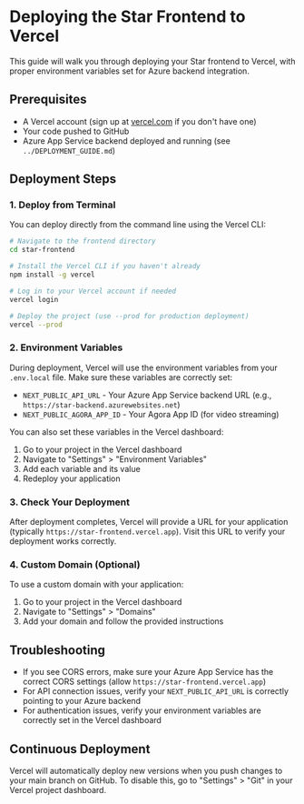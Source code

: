 # Deploying the Star Frontend to Vercel

This guide will walk you through deploying your Star frontend to Vercel, with proper environment variables set for Azure backend integration.

## Prerequisites

- A Vercel account (sign up at [vercel.com](https://vercel.com) if you don't have one)
- Your code pushed to GitHub
- Azure App Service backend deployed and running (see `../DEPLOYMENT_GUIDE.md`)

## Deployment Steps

### 1. Deploy from Terminal

You can deploy directly from the command line using the Vercel CLI:

```bash
# Navigate to the frontend directory
cd star-frontend

# Install the Vercel CLI if you haven't already
npm install -g vercel

# Log in to your Vercel account if needed
vercel login

# Deploy the project (use --prod for production deployment)
vercel --prod
```

### 2. Environment Variables

During deployment, Vercel will use the environment variables from your `.env.local` file. Make sure these variables are correctly set:

- `NEXT_PUBLIC_API_URL` - Your Azure App Service backend URL (e.g., `https://star-backend.azurewebsites.net`)
- `NEXT_PUBLIC_AGORA_APP_ID` - Your Agora App ID (for video streaming)

You can also set these variables in the Vercel dashboard:

1. Go to your project in the Vercel dashboard
2. Navigate to "Settings" > "Environment Variables"
3. Add each variable and its value
4. Redeploy your application

### 3. Check Your Deployment

After deployment completes, Vercel will provide a URL for your application (typically `https://star-frontend.vercel.app`). Visit this URL to verify your deployment works correctly.

### 4. Custom Domain (Optional)

To use a custom domain with your application:

1. Go to your project in the Vercel dashboard
2. Navigate to "Settings" > "Domains"
3. Add your domain and follow the provided instructions

## Troubleshooting

- If you see CORS errors, make sure your Azure App Service has the correct CORS settings (allow `https://star-frontend.vercel.app`)
- For API connection issues, verify your `NEXT_PUBLIC_API_URL` is correctly pointing to your Azure backend
- For authentication issues, verify your environment variables are correctly set in the Vercel dashboard

## Continuous Deployment

Vercel will automatically deploy new versions when you push changes to your main branch on GitHub. To disable this, go to "Settings" > "Git" in your Vercel project dashboard.
